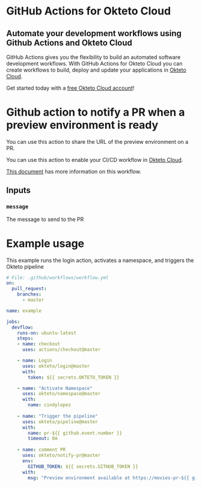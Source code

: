 # GitHub Actions for Okteto Cloud

## Automate your development workflows using Github Actions and Okteto Cloud
GitHub Actions gives you the flexibility to build an automated software development workflows. With GitHub Actions for Okteto Cloud you can create workflows to build, deploy and update your applications in [Okteto Cloud](https://cloud.okteto.com).

Get started today with a [free Okteto Cloud account](https://cloud.okteto.com)!

# Github action to notify a PR when a preview environment is ready

You can use this action to share the URL of the preview environment on a PR.

You can use this action to enable your CI/CD workflow in [Okteto Cloud](https://cloud.okteto.com).

[This document](https://okteto.com/docs/tutorials/getting-started-with-pipelines/index.html) has more information on this workflow.

## Inputs

### `message`

The message to send to the PR


# Example usage

This example runs the login action, activates a namespace, and triggers the Okteto pipeline

```yaml
# File: .github/workflows/workflow.yml
on:
  pull_request:
    branches:
      - master

name: example

jobs:
  devflow:
    runs-on: ubuntu-latest
    steps:
    - name: checkout
      uses: actions/checkout@master    

    - name: Login
      uses: okteto/login@master
      with:
        token: ${{ secrets.OKTETO_TOKEN }}

    - name: "Activate Namespace"
      uses: okteto/namespace@master
      with:
        name: cindylopez
    
    - name: "Trigger the pipeline"
      uses: okteto/pipeline@master
      with:
        name: pr-${{ github.event.number }}
        timeout: 8m
    
    - name: comment PR
      uses: okteto/notify-pr@master
      env:
        GITHUB_TOKEN: ${{ secrets.GITHUB_TOKEN }}
      with:
        msg: "Preview environment available at https://movies-pr-${{ github.event.number }}-cindylopez.cloud.okteto.net"
```
